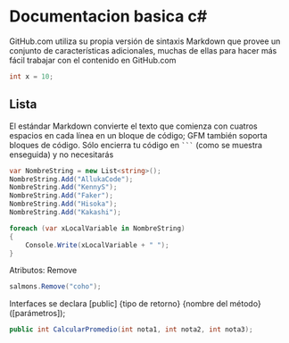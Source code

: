 



Documentacion basica c#
========================

GitHub.com utiliza su propia versión de sintaxis Markdown que provee un
conjunto de características adicionales, muchas de ellas para hacer más fácil
trabajar con el contenido en GitHub.com
```csharp
int x = 10;
```


## Lista  ##

El estándar Markdown convierte el texto que comienza con cuatros espacios en
cada línea en un bloque de código; GFM también soporta bloques de código. Sólo
encierra tu código en ```` ``` ```` (como se muestra enseguida) y no necesitarás
```csharp
var NombreString = new List<string>();
NombreString.Add("AllukaCode");
NombreString.Add("KennyS");
NombreString.Add("Faker");
NombreString.Add("Hisoka");
NombreString.Add("Kakashi");

foreach (var xLocalVariable in NombreString)
{
    Console.Write(xLocalVariable + " ");
}
```
Atributos:
Remove
```csharp
salmons.Remove("coho");
```


Interfaces
se declara 
[public] {tipo de retorno} {nombre del método}([parámetros]);
```csharp
public int CalcularPromedio(int nota1, int nota2, int nota3);
```

